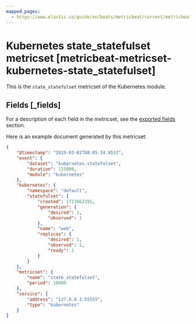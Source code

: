 ```yaml
---
mapped_pages:
  - https://www.elastic.co/guide/en/beats/metricbeat/current/metricbeat-metricset-kubernetes-state_statefulset.html
---
```


# Kubernetes state_statefulset metricset [metricbeat-metricset-kubernetes-state_statefulset]

This is the `state_statefulset` metricset of the Kubernetes module.

## Fields [_fields]

For a description of each field in the metricset, see the [exported fields](/reference/metricbeat/exported-fields-kubernetes.md) section.

Here is an example document generated by this metricset:

```json
{
    "@timestamp": "2019-03-01T08:05:34.853Z",
    "event": {
        "dataset": "kubernetes.statefulset",
        "duration": 115000,
        "module": "kubernetes"
    },
    "kubernetes": {
        "namespace": "default",
        "statefulset": {
            "created": 1713862291,
            "generation": {
                "desired": 1,
                "observed": 1
            },
            "name": "web",
            "replicas": {
                "desired": 1,
                "observed": 1,
                "ready": 1
            }
        }
    },
    "metricset": {
        "name": "state_statefulset",
        "period": 10000
    },
    "service": {
        "address": "127.0.0.1:55555",
        "type": "kubernetes"
    }
}
```
